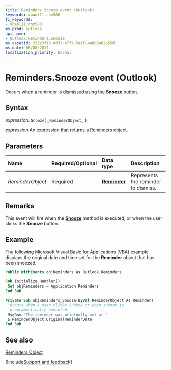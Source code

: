 ```yaml
---
title: Reminders.Snooze event (Outlook)
keywords: vbaol11.chm580
f1_keywords:
- vbaol11.chm580
ms.prod: outlook
api_name:
- Outlook.Reminders.Snooze
ms.assetid: 253e3f16-6d33-e7f7-5a1f-4a8b0a82a55d
ms.date: 06/08/2017
localization_priority: Normal
---
```



# Reminders.Snooze event (Outlook)

Occurs when a reminder is dismissed using the  **Snooze** button.


## Syntax

_expression_. `Snooze`( `_ReminderObject_` )

 _expression_ An expression that returns a [Reminders](Outlook.Reminders.md) object.


## Parameters



|Name|Required/Optional|Data type|Description|
|:-----|:-----|:-----|:-----|
| _ReminderObject_|Required| **[Reminder](Outlook.Reminder.md)**|Represents the reminder to dismiss.|

## Remarks

This event will fire when the  **[Snooze](Outlook.Reminder.Snooze.md)** method is executed, or when the user clicks the **Snooze** button.


## Example

The following Microsoft Visual Basic for Applications (VBA) example displays the original date and time set for the  **Reminder** object that has been snoozed.


```vb
Public WithEvents objReminders As Outlook.Reminders 
 
Sub Initialize_Handler() 
 Set objReminders = Application.Reminders 
End Sub 
 
Private Sub objReminders_Snooze(ByVal ReminderObject As Reminder) 
 'Occurs when a user clicks Snooze or when snooze is 
 'programmatically executed. 
 MsgBox "The reminder was originally set at " _ 
 & ReminderObject.OriginalReminderDate 
End Sub
```


## See also


[Reminders Object](Outlook.Reminders.md)

[!include[Support and feedback](~/includes/feedback-boilerplate.md)]